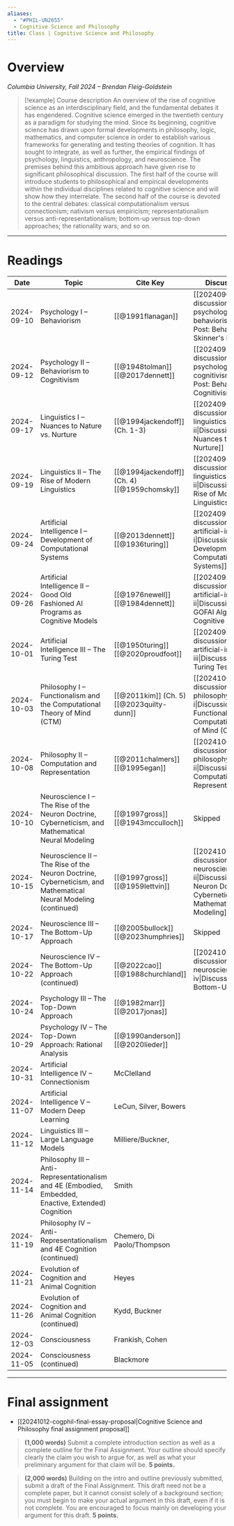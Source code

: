 ```yaml
---
aliases:
  - "#PHIL-UN2655"
  - Cognitive Science and Philosophy
title: Class | Cognitive Science and Philosophy
---
```

# Overview

*Columbia University, Fall 2024 – Brendan Fleig-Goldstein*

>[!example] Course description
>An overview of the rise of cognitive science as an interdisciplinary field, and the fundamental
debates it has engendered. Cognitive science emerged in the twentieth century as a paradigm for studying the mind. Since its beginning, cognitive science has drawn upon formal developments in philosophy, logic, mathematics, and computer science in order to establish various frameworks for generating and testing theories of cognition. It has sought to integrate, as well as further, the empirical findings of psychology, linguistics, anthropology, and neuroscience. The premises behind this ambitious approach have given rise to significant philosophical discussion. The first half of the course will introduce students to philosophical and empirical developments within the individual disciplines related to cognitive science and will show how they interrelate. The second half of the course is devoted to the central debates: classical computationalism versus connectionism; nativism versus empiricism; representationalism versus anti-representationalism; bottom-up versus top-down approaches; the rationality wars; and so on.

---
# Readings

| Date       | Topic                                                                                                          | Cite Key                                         | Discussion Post                                                                                                                   |
| ---------- | -------------------------------------------------------------------------------------------------------------- | ------------------------------------------------ | --------------------------------------------------------------------------------------------------------------------------------- |
| 2024-09-10 | Psychology I – Behaviorism                                                                                     | [[@1991flanagan]]                                | [[20240909-discussion-post-psychology-i-behaviorism\|Discussion Post: Behaviorism and Skinner's Philosophy]]                      |
| 2024-09-12 | Psychology II – Behaviorism to Cognitivism                                                                     | [[@1948tolman]]<br>[[@2017dennett]]              | [[20240911-discussion-post-psychology-ii-cognitivism\|Discussion Post: Behaviorism to Cognitivism]]                               |
| 2024-09-17 | Linguistics I – Nuances to Nature vs. Nurture                                                                  | [[@1994jackendoff]] (Ch. 1-3)                    | [[20240916-discussion-post-linguistics-i-ii\|Discussion Post: Nuances to Nature vs. Nurture]]                                     |
| 2024-09-19 | Linguistics II – The Rise of Modern Linguistics                                                                | [[@1994jackendoff]] (Ch. 4) <br>[[@1959chomsky]] | [[20240916-discussion-post-linguistics-i-ii\|Discussion Post: The Rise of Modern Linguistics]]                                    |
| 2024-09-24 | Artificial Intelligence I – Development of Computational Systems                                               | [[@2013dennett]]<br>[[@1936turing]]              | [[20240922-discussion-post-artificial-intelligence-i\|Discussion Post: Development of Computational Systems]]                     |
| 2024-09-26 | Artificial Intelligence II – Good Old Fashioned AI Programs as Cognitive Models                                | [[@1976newell]]<br>[[@1984dennett]]              | [[20240925-discussion-post-artificial-intelligence-ii\|Discussion Post: GOFAI Algorithms as Cognitive Models]]                    |
| 2024-10-01 | Artificial Intelligence III – The Turing Test                                                                  | [[@1950turing]]<br>[[@2020proudfoot]]            | [[20240930-discussion-post-artificial-intelligence-iii\|Discussion Post: The Turing Test]]                                        |
| 2024-10-03 | Philosophy I – Functionalism and the Computational Theory of Mind (CTM)                                        | [[@2011kim]] (Ch. 5)<br>[[@2023quilty-dunn]]     | [[20241003-discussion-post-philosophy-i\|Discussion Post: Functionalism and the Computational Theory of Mind (CTM)]]              |
| 2024-10-08 | Philosophy II – Computation and Representation                                                                 | [[@2011chalmers]]<br>[[@1995egan]]               | [[20241007-discussion-post-philosophy-ii\|Discussion Post: Computation and Representation]]                                       |
| 2024-10-10 | Neuroscience I – The Rise of the Neuron Doctrine, Cyberneticism, and Mathematical Neural Modeling              | [[@1997gross]] <br>[[@1943mcculloch]]            | Skipped                                                                                                                           |
| 2024-10-15 | Neuroscience II – The Rise of the Neuron Doctrine, Cyberneticism, and Mathematical Neural Modeling (continued) | [[@1997gross]] <br>[[@1959lettvin]]              | [[20241010-discussion-post-neuroscience-i-ii\|Discussion Post: Neuron Doctrine, Cyberneticism, and Mathematical Neural Modeling]] |
| 2024-10-17 | Neuroscience III – The Bottom-Up Approach                                                                      | [[@2005bullock]]<br>[[@2023humphries]]           | Skipped                                                                                                                           |
| 2024-10-22 | Neuroscience IV – The Bottom-Up Approach (continued)                                                           | [[@2022cao]]<br>[[@1988churchland]]              | [[20241017-discussion-post-neuroscience-iii-iv\|Discussion Post: The Bottom-Up Approach]]                                         |
| 2024-10-24 | Psychology III – The Top-Down Approach                                                                         | [[@1982marr]]<br>[[@2017jonas]]                  |                                                                                                                                   |
| 2024-10-29 | Psychology IV – The Top-Down Approach: Rational Analysis                                                       | [[@1990anderson]]<br>[[@2020lieder]]             |                                                                                                                                   |
| 2024-10-31 | Artificial Intelligence IV – Connectionism                                                                     | McClelland                                       |                                                                                                                                   |
| 2024-11-07 | Artificial Intelligence V – Modern Deep Learning                                                               | LeCun, Silver, Bowers                            |                                                                                                                                   |
| 2024-11-12 | Linguistics III – Large Language Models                                                                        | Milliere/Buckner,                                |                                                                                                                                   |
| 2024-11-14 | Philosophy III – Anti-Representationalism and 4E (Embodied, Embedded, Enactive, Extended) Cognition            | Smith                                            |                                                                                                                                   |
| 2024-11-19 | Philosophy IV – Anti-Representationalism and 4E Cognition (continued)                                          | Chemero, Di Paolo/Thompson                       |                                                                                                                                   |
| 2024-11-21 | Evolution of Cognition and Animal Cognition                                                                    | Heyes                                            |                                                                                                                                   |
| 2024-11-26 | Evolution of Cognition and Animal Cognition (continued)                                                        | Kydd, Buckner                                    |                                                                                                                                   |
| 2024-12-03 | Consciousness                                                                                                  | Frankish, Cohen                                  |                                                                                                                                   |
| 2024-11-05 | Consciousness (continued)                                                                                      | Blackmore                                        |                                                                                                                                   |

---
# Final assignment

- [[20241012-cogphil-final-essay-proposal|Cognitive Science and Philosophy final assignment proposal]]

>**(1,000 words)** Submit a complete introduction section as well as a complete outline for the Final Assignment. Your outline should specify clearly the claim you wish to argue for, as well as what your preliminary argument for that claim will be. **5 points.**

>**(2,000 words)** Building on the intro and outline previously submitted, submit a draft of the Final Assignment. This draft need not be a complete paper, but it cannot consist solely of a background section; you must begin to make your actual argument in this draft, even if it is not complete. You are encouraged to focus mainly on developing your argument for this draft. **5 points.**

